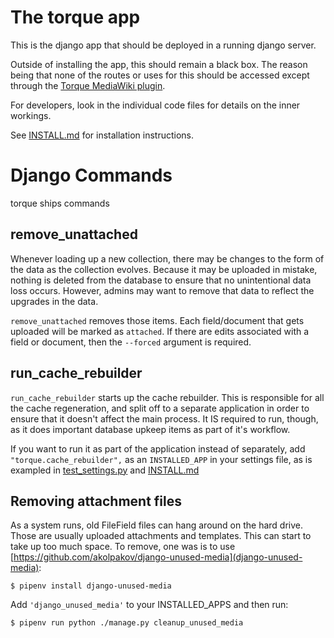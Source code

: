 # The torque app

This is the django app that should be deployed in a running django server.

Outside of installing the app, this should remain a black box.  The reason being
that none of the routes or uses for this should be accessed except
through the [Torque MediaWiki plugin](https://www.mediawiki.org/wiki/Extension:Torque).

For developers, look in the individual code files for details on the inner
workings.

See [INSTALL.md](https://code.librehq.com/ots/mediawiki/torque/-/blob/main/django-torque/INSTALL.md) for installation instructions.

# Django Commands

torque ships commands

## remove_unattached

Whenever loading up a new collection, there may be changes to the form of the data
as the collection evolves.  Because it may be uploaded in mistake, nothing is deleted
from the database to ensure that no unintentional data loss occurs.  However, admins
may want to remove that data to reflect the upgrades in the data.

`remove_unattached` removes those items.  Each field/document that gets uploaded will
be marked as `attached`.  If there are edits associated with a field or document, then
the `--forced` argument is required.

## run_cache_rebuilder

`run_cache_rebuilder` starts up the cache rebuilder.  This is responsible for all
the cache regeneration, and split off to a separate application in order to ensure
that it doesn't affect the main process.  It IS required to run, though, as it
does important database upkeep items as part of it's workflow.

If you want to run it as part of the application instead of separately, add
`"torque.cache_rebuilder",` as an `INSTALLED_APP` in your settings file, as
is exampled in [test_settings.py](test_settings.py) and [INSTALL.md](INSTALL.md)

## Removing attachment files

As a system runs, old FileField files can hang around on the hard drive.  Those
are usually uploaded attachments and templates.  This can start to take up
too much space.  To remove, one was is to use
[https://github.com/akolpakov/django-unused-media](django-unused-media):

```
$ pipenv install django-unused-media
```

Add `'django_unused_media'` to your INSTALLED_APPS and then run:

```
$ pipenv run python ./manage.py cleanup_unused_media
```
